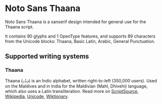 
# Noto Sans Thaana

Noto Sans Thaana is a sanserif design intended for general use for the Thaana script.

It contains 90 glyphs and 1 OpenType features, and supports 89 characters from the Unicode blocks: Thaana, Basic Latin, Arabic, General Punctuation.


## Supported writing systems


### Thaana

Thaana (ދިވެހި) is an Indic alphabet, written right-to-left (350,000 users). Used on the Maldives and in India for the Maldivian (Mahl, Dhivehi) language, which also uses a Latin transliteration. Read more on [ScriptSource](https://scriptsource.org/scr/Thaa), [Wikipedia](https://en.wikipedia.org/wiki/ISO_15924:Thaa), [Unicode](https://www.unicode.org/versions/Unicode13.0.0/ch13.pdf#G26451), [Wiktionary](https://en.wiktionary.org/wiki/Category:Thaana_script).

